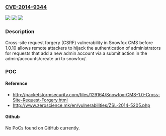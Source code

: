### [CVE-2014-9344](https://cve.mitre.org/cgi-bin/cvename.cgi?name=CVE-2014-9344)
![](https://img.shields.io/static/v1?label=Product&message=n%2Fa&color=blue)
![](https://img.shields.io/static/v1?label=Version&message=n%2Fa&color=blue)
![](https://img.shields.io/static/v1?label=Vulnerability&message=n%2Fa&color=brighgreen)

### Description

Cross-site request forgery (CSRF) vulnerability in Snowfox CMS before 1.0.10 allows remote attackers to hijack the authentication of administrators for requests that add a new admin account via a submit action in the admin/accounts/create uri to snowfox/.

### POC

#### Reference
- http://packetstormsecurity.com/files/129164/Snowfox-CMS-1.0-Cross-Site-Request-Forgery.html
- http://www.zeroscience.mk/en/vulnerabilities/ZSL-2014-5205.php

#### Github
No PoCs found on GitHub currently.

